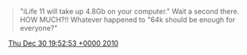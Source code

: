 > "iLife 11 will take up 4\.8Gb on your computer\." Wait a second there\. HOW MUCH?\!\! Whatever happened to "64k should be enough for everyone?"

<img src="../../media/tweet.ico" width="12" /> [Thu Dec 30 19:52:53 +0000 2010](https://twitter.com/DromerDenker/status/20568023442132992)